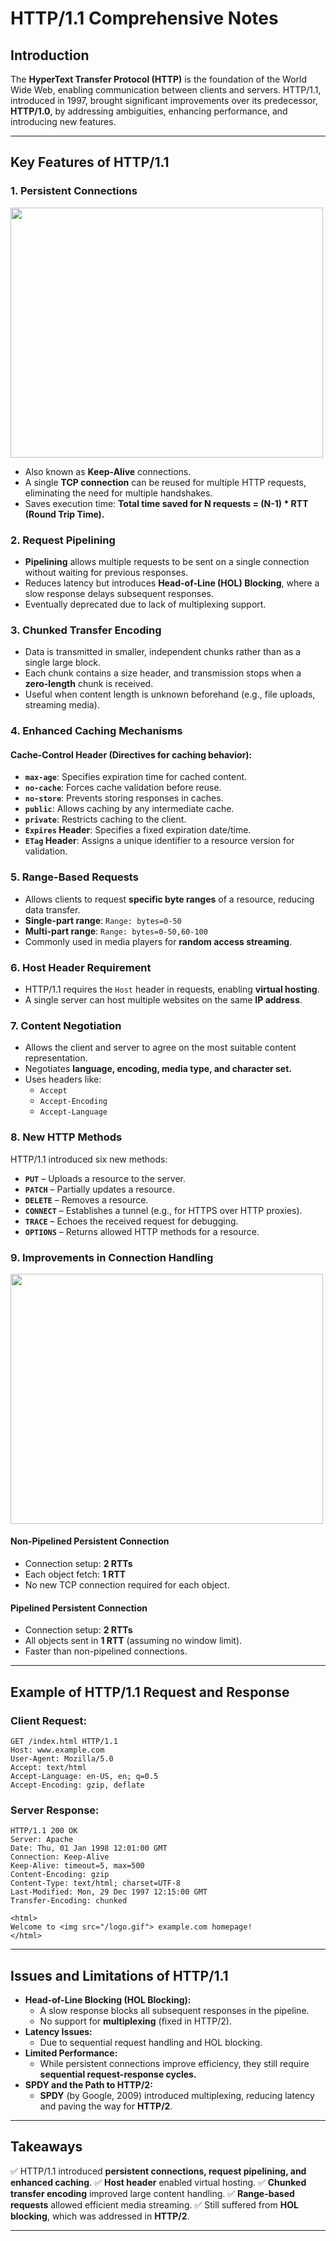 # HTTP/1.1 Comprehensive Notes

## Introduction
The **HyperText Transfer Protocol (HTTP)** is the foundation of the World Wide Web, enabling communication between clients and servers. HTTP/1.1, introduced in 1997, brought significant improvements over its predecessor, **HTTP/1.0**, by addressing ambiguities, enhancing performance, and introducing new features.

---

## Key Features of HTTP/1.1

### 1. Persistent Connections

<img src="data/http/http1.1/asset/1.1_persistent.png" height=400 width=500>

- Also known as **Keep-Alive** connections.
- A single **TCP connection** can be reused for multiple HTTP requests, eliminating the need for multiple handshakes.
- Saves execution time: **Total time saved for N requests = (N-1) * RTT (Round Trip Time).**

### 2. Request Pipelining
- **Pipelining** allows multiple requests to be sent on a single connection without waiting for previous responses.
- Reduces latency but introduces **Head-of-Line (HOL) Blocking**, where a slow response delays subsequent responses.
- Eventually deprecated due to lack of multiplexing support.

### 3. Chunked Transfer Encoding
- Data is transmitted in smaller, independent chunks rather than as a single large block.
- Each chunk contains a size header, and transmission stops when a **zero-length** chunk is received.
- Useful when content length is unknown beforehand (e.g., file uploads, streaming media).

### 4. Enhanced Caching Mechanisms
#### **Cache-Control Header** (Directives for caching behavior):
- **`max-age`**: Specifies expiration time for cached content.
- **`no-cache`**: Forces cache validation before reuse.
- **`no-store`**: Prevents storing responses in caches.
- **`public`**: Allows caching by any intermediate cache.
- **`private`**: Restricts caching to the client.
- **`Expires` Header**: Specifies a fixed expiration date/time.
- **`ETag` Header**: Assigns a unique identifier to a resource version for validation.

### 5. Range-Based Requests
- Allows clients to request **specific byte ranges** of a resource, reducing data transfer.
- **Single-part range**: `Range: bytes=0-50`
- **Multi-part range**: `Range: bytes=0-50,60-100`
- Commonly used in media players for **random access streaming**.

### 6. Host Header Requirement
- HTTP/1.1 requires the `Host` header in requests, enabling **virtual hosting**.
- A single server can host multiple websites on the same **IP address**.

### 7. Content Negotiation
- Allows the client and server to agree on the most suitable content representation.
- Negotiates **language, encoding, media type, and character set.**
- Uses headers like:
  - `Accept`
  - `Accept-Encoding`
  - `Accept-Language`
  
### 8. New HTTP Methods
HTTP/1.1 introduced six new methods:
- **`PUT`** – Uploads a resource to the server.
- **`PATCH`** – Partially updates a resource.
- **`DELETE`** – Removes a resource.
- **`CONNECT`** – Establishes a tunnel (e.g., for HTTPS over HTTP proxies).
- **`TRACE`** – Echoes the received request for debugging.
- **`OPTIONS`** – Returns allowed HTTP methods for a resource.

### 9. Improvements in Connection Handling

<img src="data/http/http1.1/asset/persistent_http.png" height=400 width=500>


#### **Non-Pipelined Persistent Connection**
- Connection setup: **2 RTTs**
- Each object fetch: **1 RTT**
- No new TCP connection required for each object.

#### **Pipelined Persistent Connection**
- Connection setup: **2 RTTs**
- All objects sent in **1 RTT** (assuming no window limit).
- Faster than non-pipelined connections.

---

## Example of HTTP/1.1 Request and Response

### Client Request:
```http
GET /index.html HTTP/1.1
Host: www.example.com
User-Agent: Mozilla/5.0
Accept: text/html
Accept-Language: en-US, en; q=0.5
Accept-Encoding: gzip, deflate
```

### Server Response:
```http
HTTP/1.1 200 OK
Server: Apache
Date: Thu, 01 Jan 1998 12:01:00 GMT
Connection: Keep-Alive
Keep-Alive: timeout=5, max=500
Content-Encoding: gzip
Content-Type: text/html; charset=UTF-8
Last-Modified: Mon, 29 Dec 1997 12:15:00 GMT
Transfer-Encoding: chunked

<html>
Welcome to <img src="/logo.gif"> example.com homepage!
</html>
```

---

## Issues and Limitations of HTTP/1.1
- **Head-of-Line Blocking (HOL Blocking):**
  - A slow response blocks all subsequent responses in the pipeline.
  - No support for **multiplexing** (fixed in HTTP/2).
- **Latency Issues:**
  - Due to sequential request handling and HOL blocking.
- **Limited Performance:**
  - While persistent connections improve efficiency, they still require **sequential request-response cycles.**
- **SPDY and the Path to HTTP/2:**
  - **SPDY** (by Google, 2009) introduced multiplexing, reducing latency and paving the way for **HTTP/2**.

---

## Takeaways
✅ HTTP/1.1 introduced **persistent connections, request pipelining, and enhanced caching**.
✅ **Host header** enabled virtual hosting.
✅ **Chunked transfer encoding** improved large content handling.
✅ **Range-based requests** allowed efficient media streaming.
✅ Still suffered from **HOL blocking**, which was addressed in **HTTP/2**.

---
